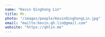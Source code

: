 ```yaml
---
name: "Kevin Qinghong Lin"
title: Mr.
photo: "/images/people/KevinQinghongLin.jpg"
email: "mailto:kevin.qh.lin@gmail.com"
website: "https://qhlin.me"
---
```

